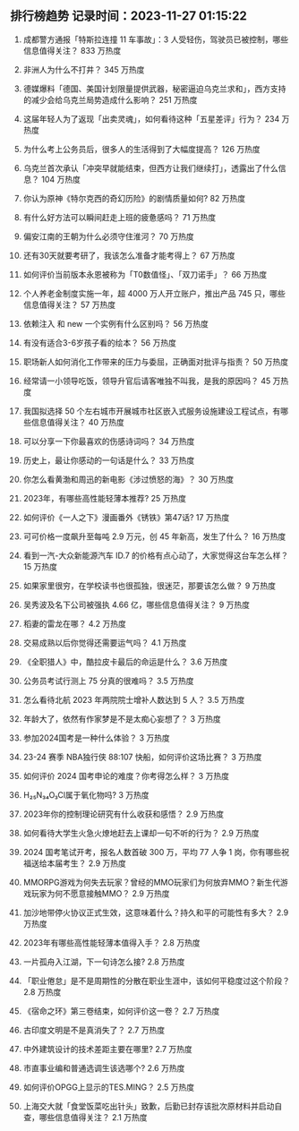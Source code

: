 
## 排行榜趋势 记录时间：2023-11-27 01:15:22
  
  1. 成都警方通报「特斯拉连撞 11 车事故」：3 人受轻伤，驾驶员已被控制，哪些信息值得关注？ 833 万热度
    
  2. 非洲人为什么不打井？ 345 万热度
    
  3. 德媒爆料「德国、美国计划限量提供武器，秘密逼迫乌克兰求和」，西方支持的减少会给乌克兰局势造成什么影响？ 251 万热度
    
  4. 这届年轻人为了返现「出卖灵魂」，如何看待这种「五星差评」行为？ 234 万热度
    
  5. 为什么考上公务员后，很多人的生活得到了大幅度提高？ 126 万热度
    
  6. 乌克兰首次承认「冲突早就能结束，但西方让我们继续打」，透露出了什么信息？ 104 万热度
    
  7. 你认为原神《特尔克西的奇幻历险》的剧情质量如何? 82 万热度
    
  8. 有什么好方法可以瞬间赶走上班的疲惫感吗？ 71 万热度
    
  9. 偏安江南的王朝为什么必须守住淮河？ 70 万热度
    
  10. 还有30天就要考研了，我该怎么准备才能考得上？ 67 万热度
    
  11. 如何评价当前版本永恩被称为「T0数值怪」、「双刀诺手」？ 66 万热度
    
  12. 个人养老金制度实施一年，超 4000 万人开立账户，推出产品 745 只，哪些信息值得关注？ 57 万热度
    
  13. 依赖注入 和 new 一个实例有什么区别吗？ 56 万热度
    
  14. 有没有适合3-6岁孩子看的绘本？ 56 万热度
    
  15. 职场新人如何消化工作带来的压力与委屈，正确面对批评与指责？ 50 万热度
    
  16. 经常请一小领导吃饭，领导升官后请客唯独不叫我，是我的原因吗？ 45 万热度
    
  17. 我国拟选择 50 个左右城市开展城市社区嵌入式服务设施建设工程试点，有哪些信息值得关注？ 40 万热度
    
  18. 可以分享一下你最喜欢的伤感诗词吗？ 34 万热度
    
  19. 历史上，最让你感动的一句话是什么？ 33 万热度
    
  20. 你怎么看黄渤和周迅的新电影《涉过愤怒的海》？ 30 万热度
    
  21. 2023年，有哪些高性能轻薄本推荐? 25 万热度
    
  22. 如何评价《一人之下》漫画番外《锈铁》第47话? 17 万热度
    
  23. 可可价格一度飙升至每吨 2.9 万元，创 45 年新高，发生了什么？ 16 万热度
    
  24. 看到一汽-大众新能源汽车 ID.7 的价格有点心动了，大家觉得这台车怎么样？ 15 万热度
    
  25. 如果家里很穷，在学校读书也很孤独，很迷茫，那要该怎么做？ 9 万热度
    
  26. 吴秀波及名下公司被强执 4.66 亿，哪些信息值得关注？ 9 万热度
    
  27. 稻妻的雷龙在哪？ 4.2 万热度
    
  28. 交易成熟以后你觉得还需要运气吗？ 4.1 万热度
    
  29. 《全职猎人》中，酷拉皮卡最后的命运是什么？ 3.6 万热度
    
  30. 公务员考试行测上 75 分真的很难吗？ 3.5 万热度
    
  31. 怎么看待北航 2023 年两院院士增补人数达到 5 人？ 3.5 万热度
    
  32. 年龄大了，依然有作家梦是不是太痴心妄想了？ 3 万热度
    
  33. 参加2024国考是一种什么体验？ 3 万热度
    
  34. 23-24 赛季 NBA独行侠 88:107 快船，如何评价这场比赛？ 3 万热度
    
  35. 如何评价 2024 国考申论的难度？你考得怎么样？ 3 万热度
    
  36. H₂₅N₃₄O₃Cl属于氧化物吗? 3 万热度
    
  37. 2023年你的控制理论研究有什么收获和感悟？ 2.9 万热度
    
  38. 如何看待大学生火急火燎地赶去上课却一句不听的行为？ 2.9 万热度
    
  39. 2024 国考笔试开考，报名人数首破 300 万，平均 77 人争 1 岗，你有哪些祝福送给本届考生？ 2.9 万热度
    
  40. MMORPG游戏为何失去玩家？曾经的MMO玩家们为何放弃MMO？新生代游戏玩家为何不愿意接触MMO？ 2.9 万热度
    
  41. 加沙地带停火协议正式生效，这意味着什么？持久和平的可能性有多大？ 2.9 万热度
    
  42. 2023年有哪些高性能轻薄本值得入手？ 2.8 万热度
    
  43. 一片孤舟入江湖，下一句诗怎么接? 2.8 万热度
    
  44. 「职业倦怠」是不是周期性的分散在职业生涯中，该如何平稳度过这个阶段？ 2.8 万热度
    
  45. 《宿命之环》第三卷结束，如何评价这一卷？ 2.7 万热度
    
  46. 古印度文明是不是真消失了？ 2.7 万热度
    
  47. 中外建筑设计的技术差距主要在哪里? 2.7 万热度
    
  48. 市直事业编和普通选调生该选哪个? 2.6 万热度
    
  49. 如何评价OPGG上显示的TES.MING？ 2.5 万热度
    
  50. 上海交大就「食堂饭菜吃出针头」致歉，后勤已封存该批次原材料并启动自查，哪些信息值得关注？ 2.1 万热度
    
